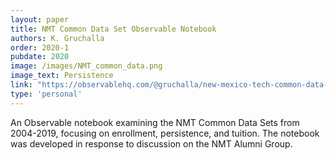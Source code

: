 ```yaml
---
layout: paper
title: NMT Common Data Set Observable Notebook
authors: K. Gruchalla
order: 2020-1
pubdate: 2020
image: /images/NMT_common_data.png
image_text: Persistence
link: "https://observablehq.com/@gruchalla/new-mexico-tech-common-data-set-2004-2019"
type: 'personal'
---
```

An Observable notebook examining the NMT Common Data Sets from 2004-2019, focusing on enrollment, persistence, and tuition. The notebook was developed in response to discussion on the NMT Alumni Group.
 
